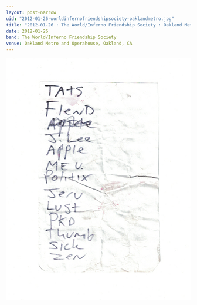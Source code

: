 ```yaml
---
layout: post-narrow
uid: "2012-01-26-worldinfernofriendshipsociety-oaklandmetro.jpg"
title: "2012-01-26 : The World/Inferno Friendship Society : Oakland Metro and Operahouse, Oakland, CA"
date: 2012-01-26
band: The World/Inferno Friendship Society
venue: Oakland Metro and Operahouse, Oakland, CA
---
```


<div class="showcase">
  <img src="/img/2012/01/20120126-WorldInfernoFriendshipSociety-OaklandMetro.jpg" alt="2012-01-26-worldinfernofriendshipsociety-oaklandmetro.jpg">
</div>
